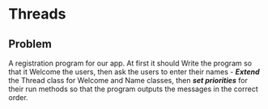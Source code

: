 # Threads

## Problem

<p>
A registration program for our app. At first it should 
Write the program so that it Welcome the users, then ask the users to enter their names - <b><i>Extend</i></b> the Thread class for Welcome and Name classes, then <b><i>set priorities</i></b> for their run methods so that the program outputs the messages in the correct order.
</p>
